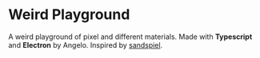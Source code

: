# Weird Playground
A weird playground of pixel and different materials.
Made with **Typescript** and **Electron** by Angelo.
Inspired by [sandspiel](https://sandspiel.club).
